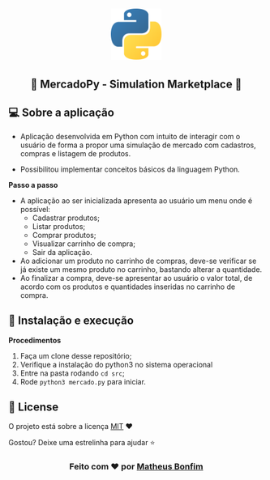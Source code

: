 <h1 align="center">
  <img alt="mercado" src=".github/python.svg" width="20%"/>
</h1>

<h2 align="center">
  🛒 MercadoPy - Simulation Marketplace 🛒  
</h2>

<!-- Tópicos -->

## 💻 Sobre a aplicação
- Aplicação desenvolvida em Python com intuito de interagir com o usuário de forma a propor uma simulação de mercado com cadastros, compras e listagem de produtos.

- Possibilitou implementar conceitos básicos da linguagem Python.

<p><strong>Passo a passo</strong></p>

- A aplicação ao ser inicializada apresenta ao usuário um menu onde é possível:
  - Cadastrar produtos;
  - Listar produtos; 
  - Comprar produtos;
  - Visualizar carrinho de compra;
  - Sair da aplicação.
- Ao adicionar um produto no carrinho de compras, deve-se verificar se já existe um mesmo produto no carrinho, bastando alterar a quantidade.
- Ao finalizar a compra, deve-se apresentar ao usuário o valor total, de acordo com os produtos e quantidades inseridas no carrinho de compra.

## 🚀 Instalação e execução

 <p><strong>Procedimentos</strong></p>

1. Faça um clone desse repositório;
2. Verifique a instalação do python3 no sistema operacional
3. Entre na pasta rodando `cd src`;
4. Rode `python3 mercado.py` para iniciar.

## :memo: License

O projeto está sobre a licença [MIT](./LICENSE) ❤️ 

Gostou? Deixe uma estrelinha para ajudar ⭐

<!-- Mensagem final -->
<h3 align="center">
Feito com ❤️ por <a href="https://www.linkedin.com/in/matheus-de-farias-bonfim-448667169/">Matheus Bonfim</a>
</h3>
 
